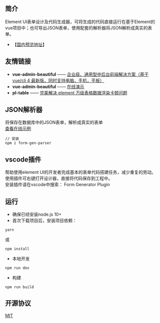 ## 简介
Element UI表单设计及代码生成器，可将生成的代码直接运行在基于Element的vue项目中；也可导出JSON表单，使用配套的解析器将JSON解析成真实的表单。 
- 【[国内预览地址](https://mrhj.gitee.io/form-generator)】

## 友情链接

- **vue-admin-beautiful** —— [企业级、通用型中后台前端解决方案（基于vue/cli 4 最新版，同时支持电脑，手机，平板）](https://github.com/chuzhixin/vue-admin-beautiful)
- **vue-admin-beautiful** —— [在线演示](http://beautiful.panm.cn/vue-admin-beautiful/#/index)
- **pl-table** —— [完美解决 element 万级表格数据渲染卡顿问题](https://github.com/livelyPeng/pl-table)

## JSON解析器
将保存在数据库中的JSON表单，解析成真实的表单  
[查看在线示例](https://github.com/czj306/tools/#/parser) 
```
// 安装
npm i form-gen-parser
```

## vscode插件
帮助使用element UI的开发者完成基本的表单代码搭建任务，减少重复的劳动。  
使用插件可右键打开设计器，直接将代码保存到工程中。  
安装插件请在vscode中搜索：
Form Generator Plugin
## 运行
- 确保已经安装node.js 10+
- 首次下载项目后，安装项目依赖：
```
yarn
```
或
```
npm install
```
- 本地开发
```
npm run dev
```
- 构建
```
npm run build
```

## 开源协议
[MIT](https://opensource.org/licenses/MIT)

